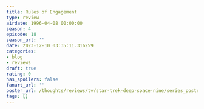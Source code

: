 ```yaml
---
title: Rules of Engagement
type: review
airdate: 1996-04-08 00:00:00
season: 4
episode: 18
season_url: ''
date: 2023-12-10 03:35:11.316259
categories:
- blog
- reviews
draft: true
rating: 0
has_spoilers: false
fanart_url: ''
poster_url: /thoughts/reviews/tv/star-trek-deep-space-nine/series_poster.jpg
tags: []
---
```


